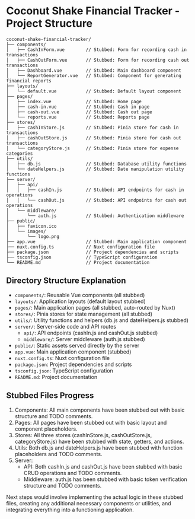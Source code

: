 # Coconut Shake Financial Tracker - Project Structure

```
coconut-shake-financial-tracker/
├── components/
│   ├── CashInForm.vue        // Stubbed: Form for recording cash in transactions
│   ├── CashOutForm.vue       // Stubbed: Form for recording cash out transactions
│   ├── Dashboard.vue         // Stubbed: Main dashboard component
│   └── ReportGenerator.vue   // Stubbed: Component for generating financial reports
├── layouts/
│   └── default.vue           // Stubbed: Default layout component
├── pages/
│   ├── index.vue             // Stubbed: Home page
│   ├── cash-in.vue           // Stubbed: Cash in page
│   ├── cash-out.vue          // Stubbed: Cash out page
│   └── reports.vue           // Stubbed: Reports page
├── stores/
│   ├── cashInStore.js        // Stubbed: Pinia store for cash in transactions
│   ├── cashOutStore.js       // Stubbed: Pinia store for cash out transactions
│   └── categoryStore.js      // Stubbed: Pinia store for expense categories
├── utils/
│   ├── db.js                 // Stubbed: Database utility functions
│   └── dateHelpers.js        // Stubbed: Date manipulation utility functions
├── server/
│   ├── api/
│   │   ├── cashIn.js         // Stubbed: API endpoints for cash in operations
│   │   └── cashOut.js        // Stubbed: API endpoints for cash out operations
│   └── middleware/
│       └── auth.js           // Stubbed: Authentication middleware
├── public/
│   ├── favicon.ico
│   └── images/
│       └── logo.png
├── app.vue                   // Stubbed: Main application component
├── nuxt.config.ts            // Nuxt configuration file
├── package.json              // Project dependencies and scripts
├── tsconfig.json             // TypeScript configuration
└── README.md                 // Project documentation
```

## Directory Structure Explanation

- `components/`: Reusable Vue components (all stubbed)
- `layouts/`: Application layouts (default layout stubbed)
- `pages/`: Main application pages (all stubbed, auto-routed by Nuxt)
- `stores/`: Pinia stores for state management (all stubbed)
- `utils/`: Utility functions and helpers (db.js and dateHelpers.js stubbed)
- `server/`: Server-side code and API routes
  - `api/`: API endpoints (cashIn.js and cashOut.js stubbed)
  - `middleware/`: Server middleware (auth.js stubbed)
- `public/`: Static assets served directly by the server
- `app.vue`: Main application component (stubbed)
- `nuxt.config.ts`: Nuxt configuration file
- `package.json`: Project dependencies and scripts
- `tsconfig.json`: TypeScript configuration
- `README.md`: Project documentation

## Stubbed Files Progress

1. Components: All main components have been stubbed out with basic structure and TODO comments.
2. Pages: All pages have been stubbed out with basic layout and component placeholders.
3. Stores: All three stores (cashInStore.js, cashOutStore.js, categoryStore.js) have been stubbed with state, getters, and actions.
4. Utils: Both db.js and dateHelpers.js have been stubbed with function placeholders and TODO comments.
5. Server:
   - API: Both cashIn.js and cashOut.js have been stubbed with basic CRUD operations and TODO comments.
   - Middleware: auth.js has been stubbed with basic token verification structure and TODO comments.

Next steps would involve implementing the actual logic in these stubbed files, creating any additional necessary components or utilities, and integrating everything into a functioning application.
